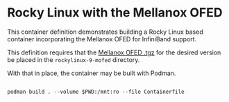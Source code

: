 # Rocky Linux with the Mellanox OFED

This container definition demonstrates building a Rocky Linux based container
incorporating the Mellanox OFED for InfiniBand support.

This definition requires that the [Mellanox OFED .tgz][1] for the desired
version be placed in the `rockylinux-9-mofed` directory.

[1]: https://network.nvidia.com/products/infiniband-drivers/linux/mlnx_ofed/

With that in place, the container may be built with Podman.

```shell

podman build . --volume $PWD:/mnt:ro --file Containerfile
```
